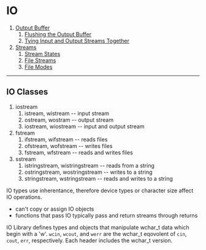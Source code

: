 # IO

1. [Output Buffer](Output-Buffer.md)
    1. [Flushing the Output Buffer](Output-Buffer.md#flushing-the-output-buffer)
    2. [Tying Input and Output Streams Together](Output-Buffer.md#tying-input-and-output-streams-together)
2. [Streams](Streams.md)
    1. [Stream States](Streams.md#stream-states)
    2. [File Streams](Streams.md#file-streams)
    3. [File Modes](Streams.md#file-modes)

---

## IO Classes

1. iostream
    1. istream, wistream -- input stream
    2. ostream, wostram -- output stream
    3. iostream, wiostream -- input and output stream
2. fstream
    1. ifstream, wifstream -- reads files
    2. ofstream, wofstream -- writes files
    3. fstream, wfstream -- reads and writes files
3. sstream
    1. istringstream, wistringstream -- reads from a string
    2. ostringstream, wostringstream -- writes to a string
    3. stringstream, wstringstream -- reads and writes to a string

IO types use inherentance, therefore device types or character size affect IO operations.

- can't copy or assign IO objects
- functions that pass IO typically pass and return streams through returns

IO Library defines types and objects that manipulate wchar_t data which begin with a 'w'. `wcin`, `wcout`, and `werr` are
the wchar_t eqovolent of `cin`, `cout`, `err`, respectively. Each header includes the wchar_t version.